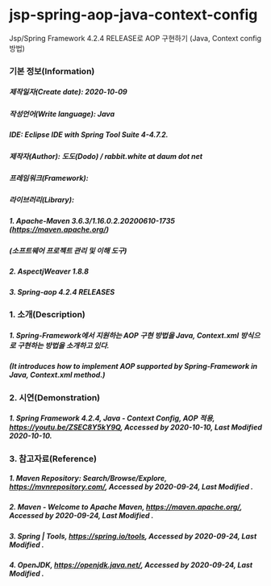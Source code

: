 # jsp-spring-aop-java-context-config
Jsp/Spring Framework 4.2.4 RELEASE로 AOP 구현하기 (Java, Context config 방법)

### 기본 정보(Information)
##### 제작일자(Create date): 2020-10-09
##### 작성언어(Write language): Java
##### IDE: Eclipse IDE with Spring Tool Suite 4-4.7.2.
##### 제작자(Author): 도도(Dodo) / rabbit.white at daum dot net
##### 프레임워크(Framework): 
##### 라이브러리(Library): 
##### 1. Apache-Maven 3.6.3/1.16.0.2.20200610-1735 (https://maven.apache.org/)
##### (소프트웨어 프로젝트 관리 및 이해 도구)
##### 2. AspectjWeaver 1.8.8
##### 3. Spring-aop 4.2.4 RELEASES

### 1. 소개(Description)
##### 1. Spring-Framework에서 지원하는 AOP 구현 방법을 Java, Context.xml 방식으로 구현하는 방법을 소개하고 있다.
##### (It introduces how to implement AOP supported by Spring-Framework in Java, Context.xml method.)

### 2. 시연(Demonstration)
##### 1. Spring Framework 4.2.4, Java - Context Config, AOP 적용, https://youtu.be/ZSEC8Y5kY9Q, Accessed by 2020-10-10, Last Modified 2020-10-10.

### 3. 참고자료(Reference)
##### 1. Maven Repository: Search/Browse/Explore, https://mvnrepository.com/, Accessed by 2020-09-24, Last Modified .
##### 2. Maven - Welcome to Apache Maven, https://maven.apache.org/, Accessed by 2020-09-24, Last Modified .
##### 3. Spring | Tools, https://spring.io/tools, Accessed by 2020-09-24, Last Modified .
##### 4. OpenJDK, https://openjdk.java.net/, Accessed by 2020-09-24, Last Modified .
##### 
